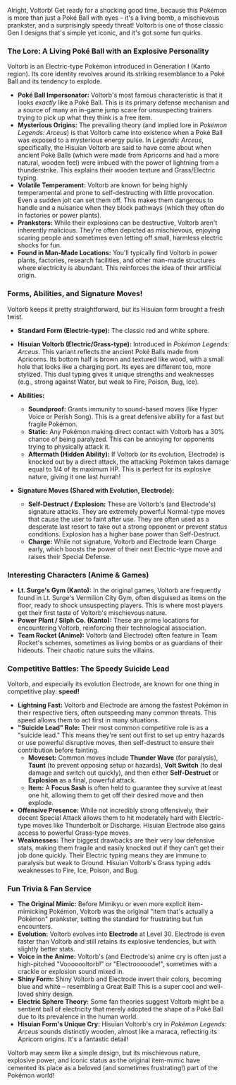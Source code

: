 Alright, Voltorb! Get ready for a shocking good time, because this Pokémon is more than just a Poké Ball with eyes – it's a living bomb, a mischievous prankster, and a surprisingly speedy threat! Voltorb is one of those classic Gen I designs that's simple yet iconic, and it's got some fun quirks.

### The Lore: A Living Poké Ball with an Explosive Personality

Voltorb is an Electric-type Pokémon introduced in Generation I (Kanto region). Its core identity revolves around its striking resemblance to a Poké Ball and its tendency to explode.

* **Poké Ball Impersonator:** Voltorb's most famous characteristic is that it looks *exactly* like a Poké Ball. This is its primary defense mechanism and a source of many an in-game jump scare for unsuspecting trainers trying to pick up what they think is a free item.
* **Mysterious Origins:** The prevailing theory (and implied lore in *Pokémon Legends: Arceus*) is that Voltorb came into existence when a Poké Ball was exposed to a mysterious energy pulse. In *Legends: Arceus*, specifically, the Hisuian Voltorb are said to have come about when ancient Poké Balls (which were made from Apricorns and had a more natural, wooden feel) were imbued with the power of lightning from a thunderstrike. This explains their wooden texture and Grass/Electric typing.
* **Volatile Temperament:** Voltorb are known for being highly temperamental and prone to self-destructing with little provocation. Even a sudden jolt can set them off. This makes them dangerous to handle and a nuisance when they block pathways (which they often do in factories or power plants).
* **Pranksters:** While their explosions can be destructive, Voltorb aren't inherently malicious. They're often depicted as mischievous, enjoying scaring people and sometimes even letting off small, harmless electric shocks for fun.
* **Found in Man-Made Locations:** You'll typically find Voltorb in power plants, factories, research facilities, and other man-made structures where electricity is abundant. This reinforces the idea of their artificial origin.

### Forms, Abilities, and Signature Moves!

Voltorb keeps it pretty straightforward, but its Hisuian form brought a fresh twist.

* **Standard Form (Electric-type):** The classic red and white sphere.
* **Hisuian Voltorb (Electric/Grass-type):** Introduced in *Pokémon Legends: Arceus*. This variant reflects the ancient Poké Balls made from Apricorns. Its bottom half is brown and textured like wood, with a small hole that looks like a charging port. Its eyes are different too, more stylized. This dual typing gives it unique strengths and weaknesses (e.g., strong against Water, but weak to Fire, Poison, Bug, Ice).
* **Abilities:**
    * **Soundproof:** Grants immunity to sound-based moves (like Hyper Voice or Perish Song). This is a great defensive ability for a fast but fragile Pokémon.
    * **Static:** Any Pokémon making direct contact with Voltorb has a 30% chance of being paralyzed. This can be annoying for opponents trying to physically attack it.
    * **Aftermath (Hidden Ability):** If Voltorb (or its evolution, Electrode) is knocked out by a direct attack, the attacking Pokémon takes damage equal to 1/4 of its maximum HP. This is perfect for its explosive nature, giving it one last hurrah!

* **Signature Moves (Shared with Evolution, Electrode):**
    * **Self-Destruct / Explosion:** These are Voltorb's (and Electrode's) signature attacks. They are extremely powerful Normal-type moves that cause the user to faint after use. They are often used as a desperate last resort to take out a strong opponent or prevent status conditions. Explosion has a higher base power than Self-Destruct.
    * **Charge:** While not signature, Voltorb and Electrode learn Charge early, which boosts the power of their next Electric-type move and raises their Special Defense.

### Interesting Characters (Anime & Games)

* **Lt. Surge's Gym (Kanto):** In the original games, Voltorb are frequently found in Lt. Surge's Vermilion City Gym, often disguised as items on the floor, ready to shock unsuspecting players. This is where most players get their first taste of Voltorb's mischievous nature.
* **Power Plant / Silph Co. (Kanto):** These are prime locations for encountering Voltorb, reinforcing their technological association.
* **Team Rocket (Anime):** Voltorb (and Electrode) often feature in Team Rocket's schemes, sometimes as living bombs or as guardians of their hideouts. Their chaotic nature suits the villains.

### Competitive Battles: The Speedy Suicide Lead

Voltorb, and especially its evolution Electrode, are known for one thing in competitive play: **speed!**

* **Lightning Fast:** Voltorb and Electrode are among the fastest Pokémon in their respective tiers, often outspeeding many common threats. This speed allows them to act first in many situations.
* **"Suicide Lead" Role:** Their most common competitive role is as a "suicide lead." This means they're sent out first to set up entry hazards or use powerful disruptive moves, then self-destruct to ensure their contribution before fainting.
    * **Moveset:** Common moves include **Thunder Wave** (for paralysis), **Taunt** (to prevent opposing setup or hazards), **Volt Switch** (to deal damage and switch out quickly), and then either **Self-Destruct** or **Explosion** as a final, powerful attack.
    * **Item:** A **Focus Sash** is often held to guarantee they survive at least one hit, allowing them to get off their desired move and then explode.
* **Offensive Presence:** While not incredibly strong offensively, their decent Special Attack allows them to hit moderately hard with Electric-type moves like Thunderbolt or Discharge. Hisuian Electrode also gains access to powerful Grass-type moves.
* **Weaknesses:** Their biggest drawbacks are their very low defensive stats, making them fragile and easily knocked out if they can't get their job done quickly. Their Electric typing means they are immune to paralysis but weak to Ground. Hisuian Voltorb's Grass typing adds weaknesses to Fire, Ice, Poison, and Bug.

### Fun Trivia & Fan Service

* **The Original Mimic:** Before Mimikyu or even more explicit item-mimicking Pokémon, Voltorb was the original "item that's actually a Pokémon" prankster, setting the standard for frustrating but fun encounters.
* **Evolution:** Voltorb evolves into **Electrode** at Level 30. Electrode is even faster than Voltorb and still retains its explosive tendencies, but with slightly better stats.
* **Voice in the Anime:** Voltorb's (and Electrode's) anime cry is often just a high-pitched "Vooooooltorb!" or "Electrooooode!", sometimes with a crackle or explosion sound mixed in.
* **Shiny Form:** Shiny Voltorb and Electrode invert their colors, becoming blue and white – resembling a Great Ball! This is a super cool and well-loved shiny design.
* **Electric Sphere Theory:** Some fan theories suggest Voltorb might be a sentient ball of electricity that merely adopted the shape of a Poké Ball due to its prevalence in the human world.
* **Hisuian Form's Unique Cry:** Hisuian Voltorb's cry in *Pokémon Legends: Arceus* sounds distinctly wooden, almost like a maraca, reflecting its Apricorn origins. It's a fantastic detail!

Voltorb may seem like a simple design, but its mischievous nature, explosive power, and iconic status as the original item-mimic have cemented its place as a beloved (and sometimes frustrating!) part of the Pokémon world!
